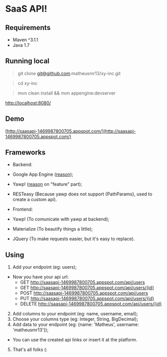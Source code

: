 # SaaS API!
## Requirements

- Maven ^3.1.1
- Java 1.7

## Running local

> git clone git@github.com:matheusmr13/xy-inc.git

> cd xy-inc

> mvn clean install && mvn appengine:devserver

[http://localhost:8080/](http://localhost:8080/)

## Demo

[http://saasapi-1469987800705.appspot.com/](http://saasapi-1469987800705.appspot.com/)

## Frameworks

 * Backend:
  * Google App Engine ([reason](https://cloud.google.com/why-google/));
  * Yawp! ([reason](http://yawp.io/) on "feature" part);
  * RESTeasy (Because yawp does not support {PathParams}, used to create a custom api).

 * Frontend:
  * Yawp! (To comunicate with yawp at backend);
  * Materialize (To beautify things a little);
  * JQuery (To make requests easier, but it's easy to replace).

## Using

1. Add your endpoint (eg: users);
  * Now you have your api url:
    * GET http://saasapi-1469987800705.appspot.com/api/users
    * GET http://saasapi-1469987800705.appspot.com/api/users/{id}
    * POST http://saasapi-1469987800705.appspot.com/api/users
    * PUT http://saasapi-1469987800705.appspot.com/api/users/{id}
    * DELETE http://saasapi-1469987800705.appspot.com/api/users/{id}
2. Add columns to your endpoint (eg: name, username, email);
3. Choose your columns type (eg: Integer, String, BigDecimal);
4. Add data to your endpoint (eg: {name: 'Matheus', username: 'matheusmr13'});
  * You can use the created api links or insert it at the platform.
5. That's all folks (:
